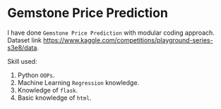 # Gemstone Price Prediction 

I have done `Gemstone Price Prediction` with modular coding approach.
Dataset link https://www.kaggle.com/competitions/playground-series-s3e8/data.

Skill used:
1) Python `OOPs`.
2) Machine Learning `Regression` knowledge.
3) Knowledge of `flask`.
4) Basic knowledge of `html`.

